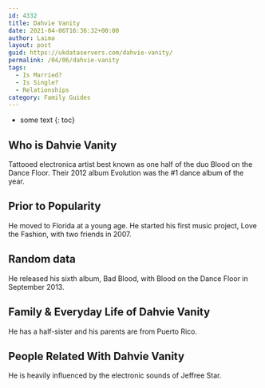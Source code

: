 ```yaml
---
id: 4332
title: Dahvie Vanity
date: 2021-04-06T16:36:32+00:00
author: Laima
layout: post
guid: https://ukdataservers.com/dahvie-vanity/
permalink: /04/06/dahvie-vanity
tags:
  - Is Married?
  - Is Single?
  - Relationships
category: Family Guides
---
```


* some text
{: toc}


## Who is Dahvie Vanity
                  
                  
                  
Tattooed electronica artist best known as one half of the duo Blood on the Dance Floor. Their 2012 album Evolution was the #1 dance album of the year. 
                  
              
            
              
            
                
                
                
## Prior to Popularity
                  
                  
                  
He moved to Florida at a young age. He started his first music project, Love the Fashion, with two friends in 2007.
                  
              
            
              
            
                
                
                
## Random data
                  
                  
                  
He released his sixth album, Bad Blood, with Blood on the Dance Floor in September 2013.
                  
              
            
              
            
                
                
                
## Family & Everyday Life of Dahvie Vanity
                  
                  
                  
He has a half-sister and his parents are from Puerto Rico.
                  
              
            
              
            
                
                
                
## People Related With Dahvie Vanity
                  
                  
                  
He is heavily influenced by the electronic sounds of Jeffree Star.
                  
              
            
              
            
                
              
            
              
              
            
            
              
            
          
          
          